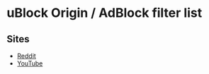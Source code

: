 # uBlock Origin / AdBlock filter list

## Sites
- [Reddit](https://www.reddit.com/)
- [YouTube](https://www.youtube.com/)
